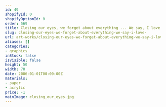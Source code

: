 ```yaml
---
id: 49
shopifyId: 0
shopifyOptionId: 0
order: 569
title: Closing our eyes, we forget about everything ... We say, I love ...
slug: closing-our-eyes-we-forget-about-everything-we-say-i-love-
url: art-works/closing-our-eyes-we-forget-about-everything-we-say-i-love-
aliases: []
categories:
- graphics
inStock: false
isVisible: false
height: 50
width: 70
date: 2006-01-01T00:00:00Z
materials:
- paper
- acrylic
price: -1
mainImage: сlosing_our_eyes.jpg
---
```

